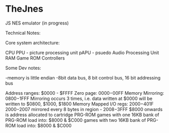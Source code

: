 # TheJnes
JS NES emulator (in progress)

Technical Notes:

Core system architecture:

CPU
PPU - picture processing unit
pAPU - psuedo Audio Processing Unit 
RAM
Game ROM
Controllers

Some Dev notes:

-memory is little endian
-8bit data bus, 8 bit control bus, 16 bit addressing bus

Address ranges:
$0000 - $FFFF
	Zero page: $0000-$00FF
	Memory Mirroring: $0800-$1FFF
		Mirroring occurs 3 times, i.e.
		data written at $0000 will be written to $0800, $1000, $1800
	Memory Mapped I/O regs:
		$2000-$401F
		$2000-$2007 mirrored every 8 bytes in region - $2008-$3FFF
	$8000 onwards is address allocated to cartridge PRG-ROM
		games with one 16KB bank of PRG-ROM load into:
		$8000 & $C000
		games with two 16KB bank of PRG-ROM load into:
		$8000 & $C000



